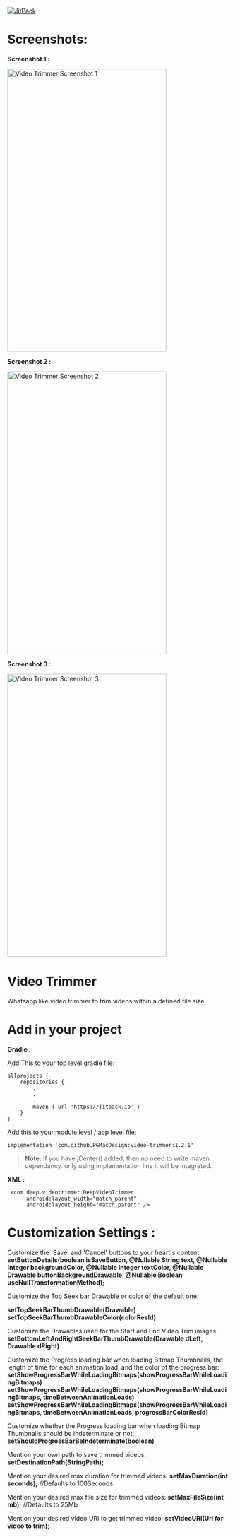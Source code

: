 
 [![JitPack](https://jitpack.io/v/pgmacdesign/video-trimmer.svg)](https://jitpack.io/#pgmacdesign/video-trimmer)


# Screenshots:
**Screenshot 1 :**

<img src="https://github.com/deepandroid/video-trimmer/blob/master/images/device-2018-06-06-170717.png" alt="Video Trimmer Screenshot 1" width="360" height="640" />


**Screenshot 2 :**

<img src="https://github.com/deepandroid/video-trimmer/blob/master/images/device-2018-06-06-170642.png" alt="Video Trimmer Screenshot 2" width="360" height="640" />


**Screenshot 3 :**

<img src="https://github.com/deepandroid/video-trimmer/blob/master/images/device-2018-06-06-170736.png" alt="Video Trimmer Screenshot 3" width="360" height="640" />


# Video Trimmer
Whatsapp like video trimmer to trim videos within a defined file size.

# Add in your project

**Gradle :**

Add This to your top level gradle file:

```
allprojects {
    repositories {
        .
        .
        .
        maven { url 'https://jitpack.io' }
    }
}
```

Add this to your module level / app level file:

```
implementation 'com.github.PGMacDesign:video-trimmer:1.2.1'
```   

>**Note:** If you have jCenter() added, then no need to write maven dependancy. only using implementation line it will be integrated.

**XML :**


     <com.deep.videotrimmer.DeepVideoTrimmer
          android:layout_width="match_parent"
          android:layout_height="match_parent" />

# **Customization Settings :**

Customize the 'Save' and 'Cancel' buttons to your heart's content:
**setButtonDetails(boolean isSaveButton,
                   @Nullable String text,
                   @Nullable Integer backgroundColor,
                   @Nullable Integer textColor,
                   @Nullable Drawable buttonBackgroundDrawable,
                   @Nullable Boolean useNullTransformationMethod);**
                   
Customize the Top Seek bar Drawable or color of the default one:

**setTopSeekBarThumbDrawable(Drawable)**
**setTopSeekBarThumbDrawableColor(colorResId)**                  

Customize the Drawables used for the Start and End Video Trim images:
**setBottomLeftAndRightSeekBarThumbDrawable(Drawable dLeft, Drawable dRight)**

Customize the Progress loading bar when loading Bitmap Thumbnails, the length of time for each animation load, and the color of the progress bar:
**setShowProgressBarWhileLoadingBitmaps(showProgressBarWhileLoadingBitmaps)**
**setShowProgressBarWhileLoadingBitmaps(showProgressBarWhileLoadingBitmaps, timeBetweenAnimationLoads)**
**setShowProgressBarWhileLoadingBitmaps(showProgressBarWhileLoadingBitmaps, timeBetweenAnimationLoads, progressBarColorResId)**

Customize whether the Progress loading bar when loading Bitmap Thumbnails should be indeterminate or not:
**setShouldProgressBarBeIndeterminate(boolean)**

Mention your own path to save trimmed videos:
**setDestinationPath(StringPath);**

Mention your desired max duration for trimmed videos:
**setMaxDuration(int seconds);**  //Defaults to 100Seconds

Mention your desired max file size for trimmed videos:
**setMaxFileSize(int mb);**   //Defaults to 25Mb

Mention your desired video URI to get trimmed video:
**setVideoURI(Uri for video to trim);**
